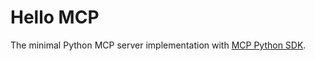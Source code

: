 # Hello MCP

The minimal Python MCP server implementation with [MCP Python SDK](https://github.com/modelcontextprotocol/python-sdk).
